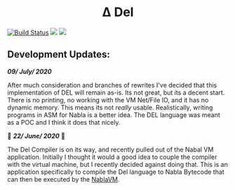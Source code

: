 
<center> <h1> <b> Δ Del  </b> </h1> </center>

[![Build Status](https://travis-ci.com/NablaVM/del.svg?branch=master)](https://travis-ci.com/NablaVM/del)
![](https://img.shields.io/badge/License-MIT-blueviolet)
![](https://img.shields.io/badge/Built%20with-C%2B%2B-red)

## Development Updates: 

***09/ July/ 2020***

After much consideration and branches of rewrites I've decided that this implementation of DEL will remain as-is. Its not great, but its a decent start. There is no printing, no working with the VM Net/File IO, and it has no dynamic memory. This means its not _really_ usable. Realistically, writing programs in ASM for Nabla is a better idea. The DEL language was meant as a POC and I think it does that nicely.  

:star2: ***22/ June/ 2020*** :star2:

The Del Compiler is on its way, and recently pulled out of the Nabal VM application. Initially I thought it would a good idea to couple the compiler with the virtual machine, but I recently decided against doing that. This is an application specifically to compile the Del language to Nabla Bytecode that can then be executed by the [NablaVM](https://github.com/NablaVM/nabla).
